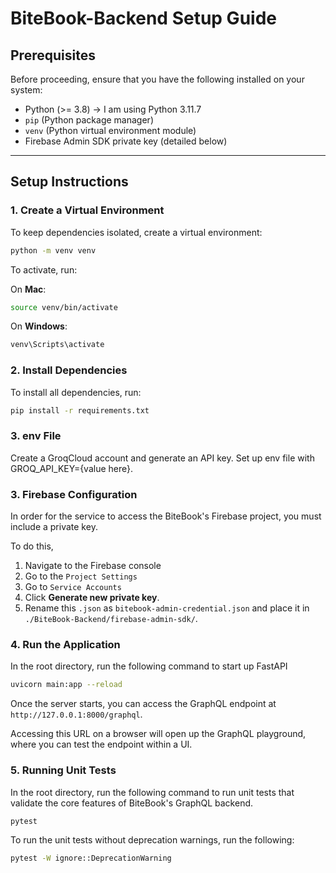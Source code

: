 # BiteBook-Backend Setup Guide

## Prerequisites

Before proceeding, ensure that you have the following installed on your system:

- Python (>= 3.8) -> I am using Python 3.11.7
- `pip` (Python package manager)
- `venv` (Python virtual environment module)
- Firebase Admin SDK private key (detailed below)

---

## Setup Instructions

### 1. Create a Virtual Environment
To keep dependencies isolated, create a virtual environment:

```sh
python -m venv venv
```

To activate, run:

On **Mac**:
```sh
source venv/bin/activate
```

On **Windows**:
```sh
venv\Scripts\activate
```

### 2. Install Dependencies
To install all dependencies, run:
```sh
pip install -r requirements.txt
```

### 3. env File
Create a GroqCloud account and generate an API key. Set up env file with GROQ_API_KEY={value here}. 

### 3. Firebase Configuration
In order for the service to access the BiteBook's Firebase project, you must include a private key.

To do this,
1. Navigate to the Firebase console
2. Go to the `Project Settings`
3. Go to `Service Accounts`
4. Click **Generate new private key**.
5. Rename this `.json` as `bitebook-admin-credential.json` and place it in `./BiteBook-Backend/firebase-admin-sdk/`.

### 4. Run the Application
In the root directory, run the following command to start up FastAPI
```sh
uvicorn main:app --reload
```

Once the server starts, you can access the GraphQL endpoint at `http://127.0.0.1:8000/graphql`.

Accessing this URL on a browser will open up the GraphQL playground, where you can test the endpoint within a UI.

### 5. Running Unit Tests
In the root directory, run the following command to run unit tests that validate the core features of BiteBook's GraphQL backend.
```sh
pytest
```

To run the unit tests without deprecation warnings, run the following:
```sh
pytest -W ignore::DeprecationWarning
```
